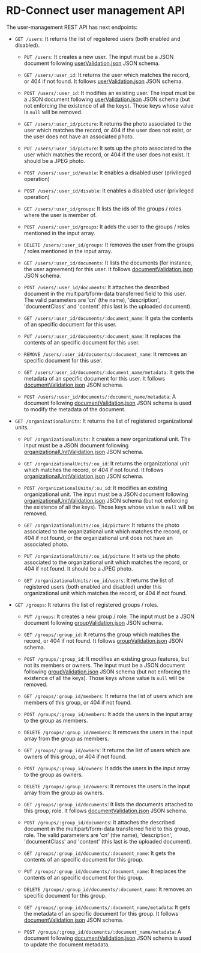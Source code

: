 # RD-Connect user management API

The user-management REST API has next endpoints:

* `GET /users`: It returns the list of registered users (both enabled and disabled).

	* `PUT /users`: It creates a new user. The input must be a JSON document following [userValidation.json](libs/RDConnect/userValidation.json) JSON schema.

	* `GET /users/:user_id`: It returns the user which matches the record, or 404 if not found. It follows [userValidation.json](libs/RDConnect/userValidation.json) JSON schema.
	
	* `POST /users/:user_id`: It modifies an existing user. The input must be a JSON document following [userValidation.json](libs/RDConnect/userValidation.json) JSON schema (but not enforcing the existence of all the keys). Those keys whose value is `null` will be removed.

	* `GET /users/:user_id/picture`: It returns the photo associated to the user which matches the record, or 404 if the user does not exist, or the user does not have an associated photo.

	* `PUT /users/:user_id/picture`: It sets up the photo associated to the user which matches the record, or 404 if the user does not exist. It should be a JPEG photo.

	* `POST /users/:user_id/enable`: It enables a disabled user (privileged operation)

	* `POST /users/:user_id/disable`: It enables a disabled user (privileged operation)
	
	* `GET /users/:user_id/groups`: It lists the ids of the groups / roles where the user is member of.
	
	* `POST /users/:user_id/groups`: It adds the user to the groups / roles mentioned in the input array.
	
	* `DELETE /users/:user_id/groups`: It removes the user from the groups / roles mentioned in the input array.
	
	* `GET /users/:user_id/documents`: It lists the documents (for instance, the user agreement) for this user. It follows [documentValidation.json](libs/RDConnect/documentValidation.json) JSON schema.

	* `POST /users/:user_id/documents`: It attaches the described document in the multipart/form-data transferred field to this user. The valid parameters are 'cn' (the name), 'description', 'documentClass' and 'content' (this last is the uploaded document).

	* `GET /users/:user_id/documents/:document_name`: It gets the contents of an specific document for this user.

	* `PUT /users/:user_id/documents/:document_name`: It replaces the contents of an specific document for this user.

	* `REMOVE /users/:user_id/documents/:document_name`: It removes an specific document for this user.

	* `GET /users/:user_id/documents/:document_name/metadata`: It gets the metadata of an specific document for this user. It follows [documentValidation.json](libs/RDConnect/documentValidation.json) JSON schema.

	* `POST /users/:user_id/documents/:document_name/metadata`: A document following [documentValidation.json](libs/RDConnect/documentValidation.json) JSON schema is used to modify the metadata of the document.

* `GET /organizationalUnits`: It returns the list of registered organizational units.

	* `PUT /organizationalUnits`: It creates a new organizational unit. The input must be a JSON document following [organizationalUnitValidation.json](libs/RDConnect/organizationalUnitValidation.json) JSON schema.

	* `GET /organizationalUnits/:ou_id`: It returns the organizational unit which matches the record, or 404 if not found. It follows [organizationalUnitValidation.json](libs/RDConnect/organizationalUnitValidation.json) JSON schema.

	* `POST /organizationalUnits/:ou_id`: It modifies an existing organizational unit. The input must be a JSON document following [organizationalUnitValidation.json](libs/RDConnect/organizationalUnitValidation.json) JSON schema (but not enforcing the existence of all the keys). Those keys whose value is `null` will be removed.

	* `GET /organizationalUnits/:ou_id/picture`: It returns the photo associated to the organizational unit which matches the record, or 404 if not found, or the organizational unit does not have an associated photo.

	* `PUT /organizationalUnits/:ou_id/picture`: It sets up the photo associated to the organizational unit which matches the record, or 404 if not found. It should be a JPEG photo.

	* `GET /organizationalUnits/:ou_id/users`: It returns the list of registered users (both enabled and disabled) under this organizational unit which matches the record, or 404 if not found.

* `GET /groups`: It returns the list of registered groups / roles.

	* `PUT /groups`: It creates a new group / role. The input must be a JSON document following [groupValidation.json](libs/RDConnect/groupValidation.json) JSON schema.
	
	* `GET /groups/:group_id`: It returns the group which matches the record, or 404 if not found. It follows [groupValidation.json](libs/RDConnect/groupValidation.json) JSON schema.

	* `POST /groups/:group_id`: It modifies an existing group features, but not its members or owners. The input must be a JSON document following [groupValidation.json](libs/RDConnect/groupValidation.json) JSON schema (but not enforcing the existence of all the keys). Those keys whose value is `null` will be removed.
	
	* `GET /groups/:group_id/members`: It returns the list of users which are members of this group, or 404 if not found.
	
	* `POST /groups/:group_id/members`: It adds the users in the input array to the group as members.
	
	* `DELETE /groups/:group_id/members`: It removes the users in the input array from the group as members.
	
	* `GET /groups/:group_id/owners`: It returns the list of users which are owners of this group, or 404 if not found.

	* `POST /groups/:group_id/owners`: It adds the users in the input array to the group as owners.
	
	* `DELETE /groups/:group_id/owners`: It removes the users in the input array from the group as owners.
	
	* `GET /groups/:group_id/documents`: It lists the documents attached to this group, role. It follows [documentValidation.json](libs/RDConnect/documentValidation.json) JSON schema.

	* `POST /groups/:group_id/documents`: It attaches the described document in the multipart/form-data transferred field to this group, role. The valid parameters are 'cn' (the name), 'description', 'documentClass' and 'content' (this last is the uploaded document).

	* `GET /groups/:group_id/documents/:document_name`: It gets the contents of an specific document for this group.

	* `PUT /groups/:group_id/documents/:document_name`: It replaces the contents of an specific document for this group.

	* `DELETE /groups/:group_id/documents/:document_name`: It removes an specific document for this group.

	* `GET /groups/:group_id/documents/:document_name/metadata`: It gets the metadata of an specific document for this group. It follows [documentValidation.json](libs/RDConnect/documentValidation.json) JSON schema.

	* `POST /groups/:group_id/documents/:document_name/metadata`: A document following [documentValidation.json](libs/RDConnect/documentValidation.json) JSON schema is used to update the document metadata.
